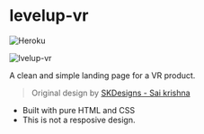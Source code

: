 # levelup-vr
![Heroku](https://heroku-badge.herokuapp.com/?app=heroku-badge)

![lvelup-vr](https://i.imgur.com/pYdASUV.jpg)

A clean and simple landing page for a VR product. 
> Original design by [SKDesigns - Sai krishna](https://www.behance.net/gallery/73522819/Landing-page-for-VR-app-levelupvr)

  - Built with pure HTML and CSS
  - This is not a resposive design.
